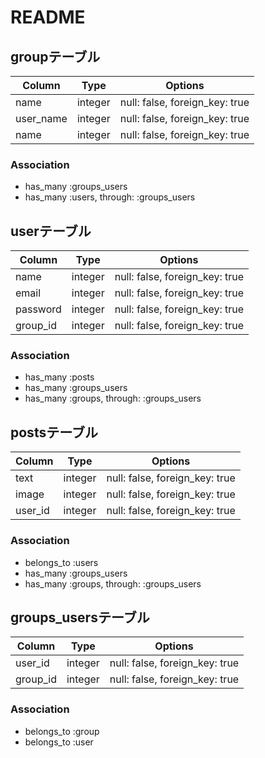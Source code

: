 # README
## groupテーブル
|Column|Type|Options|
|------|----|-------|
|name|integer|null: false, foreign_key: true|
|user_name|integer|null: false, foreign_key: true|
|name|integer|null: false, foreign_key: true|


### Association
- has_many :groups_users
- has_many :users, through: :groups_users

## userテーブル
|Column|Type|Options|
|------|----|-------|
|name|integer|null: false, foreign_key: true|
|email|integer|null: false, foreign_key: true|
|password|integer|null: false, foreign_key: true|
|group_id|integer|null: false, foreign_key: true|

### Association
- has_many :posts
- has_many :groups_users
- has_many :groups, through: :groups_users

## postsテーブル
|Column|Type|Options|
|------|----|-------|
|text|integer|null: false, foreign_key: true|
|image|integer|null: false, foreign_key: true|
|user_id|integer|null: false, foreign_key: true|

### Association
- belongs_to :users
- has_many :groups_users
- has_many :groups, through: :groups_users

## groups_usersテーブル
|Column|Type|Options|
|------|----|-------|
|user_id|integer|null: false, foreign_key: true|
|group_id|integer|null: false, foreign_key: true|

### Association
- belongs_to :group
- belongs_to :user